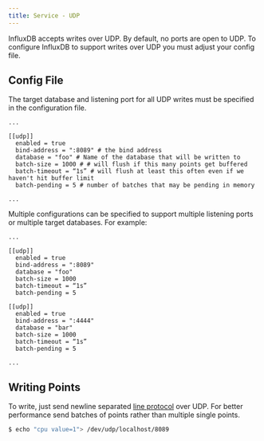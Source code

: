 ```yaml
---
title: Service - UDP
---
```


InfluxDB accepts writes over UDP. By default, no ports are open to UDP. To configure InfluxDB to support writes over UDP you must adjust your config file.

## Config File

The target database and listening port for all UDP writes must be specified in the configuration file.

```
...

[[udp]]
  enabled = true
  bind-address = ":8089" # the bind address
  database = "foo" # Name of the database that will be written to
  batch-size = 1000 # # will flush if this many points get buffered
  batch-timeout = “1s” # will flush at least this often even if we haven't hit buffer limit
  batch-pending = 5 # number of batches that may be pending in memory

...
```

Multiple configurations can be specified to support multiple listening ports or multiple target databases. For example:

```
...

[[udp]]
  enabled = true
  bind-address = ":8089"
  database = "foo"
  batch-size = 1000
  batch-timeout = “1s”
  batch-pending = 5

[[udp]]
  enabled = true
  bind-address = ":4444"
  database = "bar"
  batch-size = 1000
  batch-timeout = “1s”
  batch-pending = 5

...
```

## Writing Points

To write, just send newline separated [line protocol](/docs/v0.9/write_protocols/line.html) over UDP. For better performance send batches of points rather than multiple single points.

```bash
$ echo "cpu value=1"> /dev/udp/localhost/8089
```
